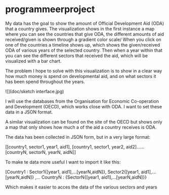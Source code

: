 # programmeerproject

My data has the goal to show the amount of Official Development  Aid (ODA) that a country gives. The visualization shows in the first instance a map where you can see the countries that give ODA, the different amounts of aid received/given is shown through a gradient color scale/ When you click on one of the countries a timeline shows up, which shows the given/received ODA of various years of the selected country. Then when a year within that you can see the different sectors that received the aid, which will be visualized with a bar chart.

The problem I hope to solve with this visualization is to show in a clear way how much money is spend on developmental aid, and on what sectors it has been spend throughout the years. 

![](doc/sketch interface.jpg)

I will use the databases from the Organisation for Economic Co-operation and Development (OECD), which works close with ODA. I want to set these data in a JSON format.

A similar visualization can be found on the site of the OECD but shows only a map that only shows how much a of the aid a country receives is ODA.  

The data has been collected in JSON form, but in a very large format:

[[country1, sector1, year1, aid1], [country1, sector1, year2, aid2]......[countryN, sectorN, yearN, aidN]]

To make te data more useful I want to import it like this:

[Country1 : Sector1{[year1, aid1],...[yearN,aidN]}, Sector2{[year1, aid1],...[yearN,aidN]} ,... CountryN : {SectorN{[year1, aid1],...[yearN,aidN]}}

Which makes it easier to acces the data of the various sectors and years
